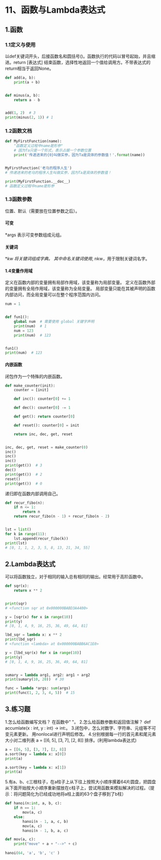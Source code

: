 # 11、函数与Lambda表达式
## 1.函数
### 1.1定义与使用
以def关键词开头，后接函数名和圆括号()。函数执行的代码以冒号起始，并且缩进。return [表达式] 结束函数，选择性地返回一个值给调用方。不带表达式的return相当于返回None。
```python
def add(a, b):
    print(a + b)


def minus(a, b):
    return a - b


add(1, 2)  # 3
print(minus(2, 1)) # 1
```
### 1.2函数文档
```python
def MyFirstFunction(name):
    "函数定义过程中name是形参"
    # 因为Ta只是一个形式，表示占据一个参数位置
    print('传递进来的{0}叫做实参，因为Ta是具体的参数值！'.format(name))


MyFirstFunction('老马的程序人生')  
# 传递进来的老马的程序人生叫做实参，因为Ta是具体的参数值！

print(MyFirstFunction.__doc__)  
# 函数定义过程中name是形参
```
### 1.3函数参数
位置、默认（需要放在位置参数之后）。
#### 可变
*args 表示可变参数组成元组。
#### 关键词
**kw 将关键词组成字典。
其中命名关键词使用*, nkw，用于限制关键词名字。
#### 1.4变量作用域
定义在函数内部的变量拥有局部作用域，该变量称为局部变量。
定义在函数外部的变量拥有全局作用域，该变量称为全局变量。
局部变量只能在其被声明的函数内部访问，而全局变量可以在整个程序范围内访问。
```python
num = 1


def fun1():
    global num  # 需要使用 global 关键字声明
    print(num)  # 1
    num = 123
    print(num)  # 123


fun1()
print(num)  # 123
```
#### 内嵌函数
闭包作为一个特殊的内嵌函数。
```python
def make_counter(init):
    counter = [init]

    def inc(): counter[0] += 1

    def dec(): counter[0] -= 1

    def get(): return counter[0]

    def reset(): counter[0] = init

    return inc, dec, get, reset


inc, dec, get, reset = make_counter(0)
inc()
inc()
inc()
print(get())  # 3
dec()
print(get())  # 2
reset()
print(get())  # 0
```
递归即在函数内部调用自己。
```python
def recur_fibo(n):
    if n <= 1:
        return n
    return recur_fibo(n - 1) + recur_fibo(n - 2)


lst = list()
for k in range(11):
    lst.append(recur_fibo(k))
print(lst)  
# [0, 1, 1, 2, 3, 5, 8, 13, 21, 34, 55]
```
## 2.Lambda表达式
可以将函数独立，对于相同的输入总有相同的输出。经常用于高阶函数中。
```python
def sqr(x):
    return x ** 2


print(sqr)
# <function sqr at 0x000000BABD3A4400>

y = [sqr(x) for x in range(10)]
print(y)
# [0, 1, 4, 9, 16, 25, 36, 49, 64, 81]

lbd_sqr = lambda x: x ** 2
print(lbd_sqr)
# <function <lambda> at 0x000000BABB6AC1E0>

y = [lbd_sqr(x) for x in range(10)]
print(y)
# [0, 1, 4, 9, 16, 25, 36, 49, 64, 81]


sumary = lambda arg1, arg2: arg1 + arg2
print(sumary(10, 20))  # 30

func = lambda *args: sum(args)
print(func(1, 2, 3, 4, 5))  # 15
```
## 3.练习题
1.怎么给函数编写⽂档？
在函数中" "。
2.怎么给函数参数和返回值注解？
def accumlate(x : int, y : int) -> int:。
3.闭包中，怎么对数字、字符串、元组等不可变元素更新。
用nonlocal进行声明后修改。
4.分别根据每一行的首元素和尾元素大小对二维列表 a = [[6, 5], [3, 7], [2, 8]] 排序。(利用lambda表达式)
```python
a = [[6, 5], [3, 7], [2, 8]] 
a.sort(key = lambda x: x[0])
print(a)

a.sort(key = lambda x: x[1])
print(a)
```
5.有a、b、c三根柱子，在a柱子上从下往上按照大小顺序摞着64片圆盘，把圆盘从下面开始按大小顺序重新摆放在c柱子上，尝试用函数来模拟解决的过程。（提示：将问题简化为已经成功地将a柱上面的63个盘子移到了b柱）
```python
def hanoi(n:int, a, b, c):
    if n == 1:
        mov(a, c)
    else:
        hanoi(n - 1, a, c, b)
        mov(a, c)
        hanoi(n - 1, b, a, c)

def mov(a, c):
    print("move" + a + "-->" + c)
    
hanoi(64, 'a', 'b', 'c' )
```